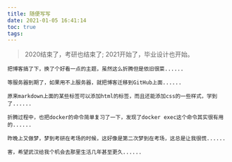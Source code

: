 ```yaml
---
title: 随便写写
date: 2021-01-05 16:41:14
toc: true
tags:
---
```


> 2020结束了，考研也结束了;
> 2021开始了，毕业设计也开始。

<!-- more -->



	把博客搞了下，换了个好看一点的主题，虽然这么折腾但是依旧很菜......
	
	等服务器到期了，如果用不上服务器，就把博客迁移到GitHub上面......
	
	原来markdown上面的某些标签可以添加html的标签，而且还能添加css的一些样式，学到了......
	
	折腾过程中，也把docker的命令简单复习了一下，发现了docker exec这个命令其实很有用的......
	
	昨晚上又做梦，梦到考研在考场的时候，这好像是第二次梦到在考场，这总是让我很慌......
	
	害，希望武汉给我个机会去那里生活几年甚至更久......